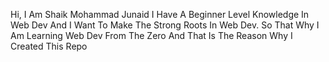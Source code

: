 Hi, I Am Shaik Mohammad Junaid I Have A Beginner Level Knowledge In Web Dev And I Want To Make The Strong Roots In Web Dev. So That Why I Am Learning Web Dev From The Zero And That Is The Reason Why I Created This Repo
